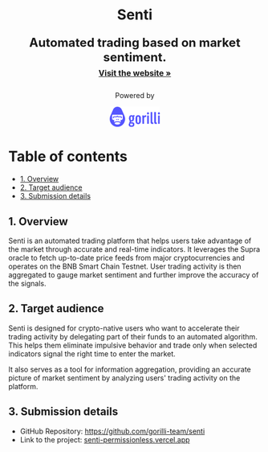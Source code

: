 <div id="readme-top" align="center">
  <div id="readme-top" align="center">
    <h1>Senti</h1>
  </div>

  <p align="center" style="font-size: 24px">
    <strong>Automated trading based on market sentiment.</strong>
    <br />
    <a href="https://senti-permissionless.vercel.app/" style="font-size: 16px"><strong>Visit the website »</strong></a>
    <br />
    <div>
    <div style="display: flex; flex-direction: row; justify-content: center; align-items: center">
    <p>
    <div>
    Powered by
    </p>
        <a href="https://www.gorilli.io/en">
            <img src="./docs/img/gorilli-logo-horizontal.png" alt="Gorilli Logo" width="100" height="40">
        </a>
        </div>
    </div>
  </p>
      </div>
</div>

# Table of contents

<!-- TOC -->
  - [1. Overview](#1-overview)
  - [2. Target audience](#2-target-audience)
  - [3. Submission details](#3-submission-details)


## 1. Overview

Senti is an automated trading platform that helps users take advantage of the market through accurate and real-time indicators. It leverages the Supra oracle to fetch up-to-date price feeds from major cryptocurrencies and operates on the BNB Smart Chain Testnet. User trading activity is then aggregated to gauge market sentiment and further improve the accuracy of the signals.

## 2. Target audience

Senti is designed for crypto-native users who want to accelerate their trading activity by delegating part of their funds to an automated algorithm. This helps them eliminate impulsive behavior and trade only when selected indicators signal the right time to enter the market.

It also serves as a tool for information aggregation, providing an accurate picture of market sentiment by analyzing users' trading activity on the platform.

## 3. Submission details

- GitHub Repository: https://github.com/gorilli-team/senti
- Link to the project: [senti-permissionless.vercel.app](https://senti-permissionless.vercel.app/)